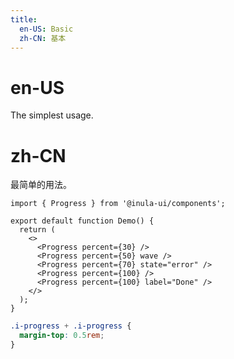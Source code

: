 ```yaml
---
title:
  en-US: Basic
  zh-CN: 基本
---
```


# en-US

The simplest usage.

# zh-CN

最简单的用法。

```tsx
import { Progress } from '@inula-ui/components';

export default function Demo() {
  return (
    <>
      <Progress percent={30} />
      <Progress percent={50} wave />
      <Progress percent={70} state="error" />
      <Progress percent={100} />
      <Progress percent={100} label="Done" />
    </>
  );
}
```

```scss
.i-progress + .i-progress {
  margin-top: 0.5rem;
}
```
